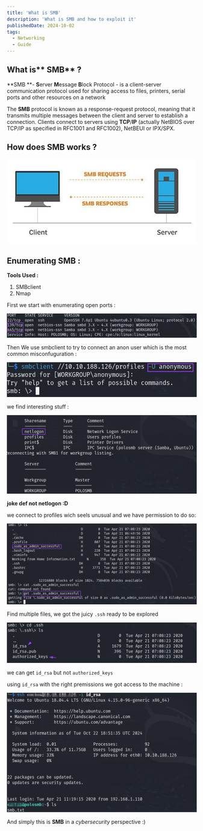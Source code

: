 ```yaml
---
title: 'What is SMB'
description: 'What is SMB and how to exploit it'
publishedDate: 2024-10-02
tags:
  - Networking
  - Guide
---
```


## What is** SMB** ?

**SMB **- **S**erver **M**essage **B**lock Protocol - is a client-server communication protocol used for sharing access to files, printers, serial ports and other resources on a network

The **SMB** protocol is known as a response-request protocol, meaning that it transmits multiple messages between the client and server to establish a connection. Clients connect to servers using **TCP**/**IP** (actually NetBIOS over TCP/IP as specified in RFC1001 and RFC1002), NetBEUI or IPX/SPX.

## How does **SMB** works ?

![](assets/1.png)

## Enumerating **SMB :**

**Tools Used :**

1. SMBclient
2. Nmap

First we start with enumerating open ports :

![](assets/2.png)

Then We use smbclient to try to connect an anon user which is the most common misconfuguration :

![](assets/5.png)

we find interesting stuff :

![](assets/3.png)

**joke def not netlogon :D**

we connect to profiles wich seels unusual and we have permission to do so:

![](assets/4.png)

Find multiple files, we got the juicy `.ssh` ready to be explored

![](assets/9.png)

we can get `id_rsa` but not `authorized_keys`

using `id_rsa` with the right premissions we got access to the machine :

![](assets/6.png)

And simply this is **SMB** in a _cybersecurity_ perspective :)
